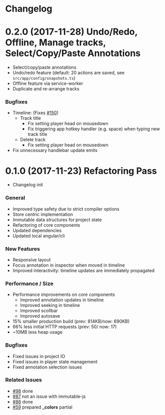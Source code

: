 # Changelog

# 0.2.0 (2017-11-28) Undo/Redo, Offline, Manage tracks, Select/Copy/Paste Annotations

* Select/copy/paste annotations
* Undo/redo feature (default: 20 actions are saved, see `src/app/config/snapshots.ts`)
* Offline feature via service-worker
* Duplicate and re-arrange tracks

### Bugfixes

* Timeline: (Fixes [#150](https://github.com/StudioProcess/rvp/issues/150))
  * Track title
    * Fix setting player head on mousedown
    * Fix triggering app hotkey handler (e.g. space) when typing new track title
  * Delete track
    * Fix setting player head on mousedown
* Fix unnecessary handlebar update emits

# 0.1.0 (2017-11-23) Refactoring Pass

* Changelog init

### General

* Improved type safety due to strict compiler options
* Store centric implementation
* Immutable data structures for project state
* Refactoring of core components
* Updated dependencies
* Updated local angular/cli

### New Features

* Responsive layout
* Focus annotation in inspector when moved in timeline
* Improved interactivity: timeline updates are immediately propagated

### Performance / Size

* Performance improvements on core components
  * Improved annotation updates in timeline
  * Improved seeking in timeline
  * Improved scollbar
  * Improved autosave
* 15% smaller production build (prev: 814KB/now: 690KB)
* 66% less initial HTTP requests (prev: 50/ now: 17)
* ~10MB less heap usage

### Bugfixes

* Fixed issues in project IO
* Fixed issues in player state management
* Fixed annotation selection issues

### Related Issues

* [#98](https://github.com/StudioProcess/rvp/issues/98) done
* [#87](https://github.com/StudioProcess/rvp/issues/87) not an issue with immutable-js
* [#86](https://github.com/StudioProcess/rvp/issues/86) done
* [#59](https://github.com/StudioProcess/rvp/issues/59) prepared **_colors** partial


